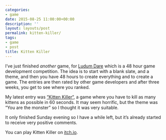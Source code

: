 ```yaml
---
categories:
- game
date: 2015-08-25 11:00:00+00:00
description: ''
layout: layouts/post
permalink: kitten-killer/
tags:
- game
- post
title: Kitten Killer
---
```


<div class="kg-card-markdown">
<p>I’ve just finished <em>another</em> game, for <a href="http://ludumdare.com/compo/ludum-dare-33/?action=preview&amp;uid=7468">Ludum Dare</a> which is a 48 hour game development competition. The idea is to start with a blank slate, and a theme, and then you have 48 hours to create everything and to create a game. The entries are then rated by other game developers and after three weeks, you get to see where you ranked.</p>
<p>My latest entry was <a href="http://ludumdare.com/compo/ludum-dare-33/?action=preview&amp;uid=7468">“Kitten Killer“</a>, a game where you have to kill as many kittens as possible in 60 seconds. It may seem horrific, but the theme was “You are the monster” so I thought it was very suitable.</p>
<p>It only finished Sunday evening so I have a while left, but it’s already started to receive very positive comments.</p>
<p>You can play Kitten Killer on <a href="http://cryptix.itch.io/kitten-killer">itch.io</a>.</p>
</div>